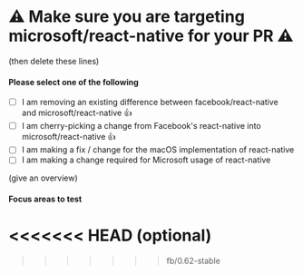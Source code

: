 # :warning: Make sure you are targeting microsoft/react-native for your PR :warning:
(then delete these lines)

<!--
We are working on reducing the diff between Facebook's public version of react-native, and our microsoft/react-native.  Long term, we want to remove the need for our version and only depend on Facebook's react-native.  In order to move in the right direction, new changes should be examined to ensure that we are doing the right thing.

If you are making a new change then one of the following should be done:
- Consider if it is possible to achieve the desired behavior without making a change to react-native.  Often a change can be made in a layer above react-native instead.
- Create a corresponding PR against [react-native on GitHub](https://github.com/facebook/react-native)
**Note:** Ideally you would wait for GitHub feedback before submitting to ISS, since we want to ensure that ISS doesn't deviate from GitHub.
-->

#### Please select one of the following
- [ ] I am removing an existing difference between facebook/react-native and microsoft/react-native :thumbsup:
- [ ] I am cherry-picking a change from Facebook's react-native into microsoft/react-native :thumbsup:
- [ ] I am making a fix / change for the macOS implementation of react-native
- [ ] I am making a change required for Microsoft usage of react-native

<!-- Help reviewers and the release process by writing your own changelog entry. See https://github.com/facebook/react-native/wiki/Changelog for an example. -->

(give an overview)

#### Focus areas to test

<<<<<<< HEAD
(optional)
=======
<!-- Demonstrate the code is solid. Example: The exact commands you ran and their output, screenshots / videos if the pull request changes the user interface. -->
>>>>>>> fb/0.62-stable
